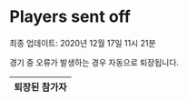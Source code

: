 # Players sent off
최종 업데이트: 2020년 12월 17일 11시 21분


경기 중 오류가 발생하는 경우 자동으로 퇴장됩니다.


| 퇴장된 참가자 |
|:---:|